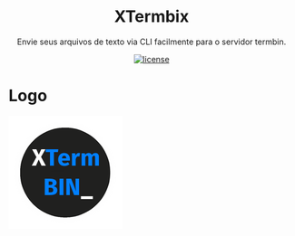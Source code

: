 <h1 align="center">XTermbix</h1>
<p align="center"> Envie seus arquivos de texto via CLI facilmente para o servidor termbin.</p>

<p align="center"> 
<a href="https://github.com/emmilinux/xtermbin/blob/master/LICENSE"><img src="https://img.shields.io/github/license/mashape/apistatus.svg" alt="license"/></a></p>


# Logo
![alt tag](https://raw.githubusercontent.com/emmilinux/xtermbin/master/xtermbin.png)

